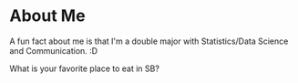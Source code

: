 # About Me

A fun fact about me is that I'm a double major with Statistics/Data Science and Communication. :D 

What is your favorite place to eat in SB?